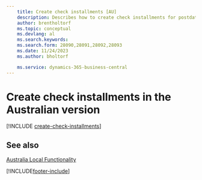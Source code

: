 ```yaml
---
    title: Create check installments [AU]
    description: Describes how to create check installments for postdated checks, define the number of installments that a payment is divided into, the percent of interest, and the period in which the checks are created in the Australian version.
    author: brentholtorf
    ms.topic: conceptual
    ms.devlang: al
    ms.search.keywords:
    ms.search.form: 28090,28091,28092,28093
    ms.date: 11/24/2023
    ms.author: bholtorf

    ms.service: dynamics-365-business-central
---
```

# Create check installments in the Australian version

[!INCLUDE [create-check-installments](../includes/AUNZ/create-check-installments.md)]

## See also

[Australia Local Functionality](australia-local-functionality.md)


[!INCLUDE[footer-include](../../includes/footer-banner.md)]